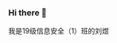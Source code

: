 ### Hi there 👋
我是19级信息安全（1）班的刘煜
<!--
**HonestBanana/HonestBanana** is a ✨ _special_ ✨ repository because its `README.md` (this file) appears on your GitHub profile.
Here are some ideas to get you started:
- 🔭 I’m currently working on information security.
- 🌱 I’m currently learning software engineering.
- 👯 I’m looking to collaborate on ...
- 🤔 I’m looking for help with ...
- 💬 Ask me about ...
- 📫 How to reach me: ...
- 😄 Pronouns: ...
- ⚡ Fun fact: ...
-->
